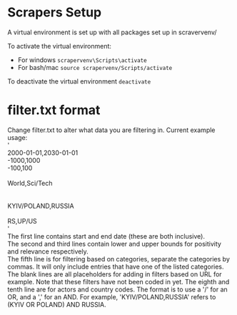 # Scrapers Setup

A virtual environment is set up with all packages set up in scravervenv/

To activate the virtual environment:
- For windows ```scrapervenv\Scripts\activate```
- For bash/mac ```source scrapervenv/Scripts/activate```

To deactivate the virtual environment ```deactivate```

# filter.txt format

Change filter.txt to alter what data you are filtering in. Current example usage:  
'  
2000-01-01,2030-01-01  
-1000,1000  
-100,100  
<br/>
World,Sci/Tech  
<br/>
<br/>
KYIV/POLAND,RUSSIA  
<br/>
RS,UP/US  
'  
The first line contains start and end date (these are both inclusive).  
The second and third lines contain lower and upper bounds for positivity and relevance respectively.  
The fifth line is for filtering based on categories, separate the categories by commas. It will only include entries that have one of the listed categories.  
The blank lines are all placeholders for adding in filters based on URL for example. Note that these filters have not been coded in yet.
The eighth and tenth line are for actors and country codes. The format is to use a '/' for an OR, and a ',' for an AND. For example, 'KYIV/POLAND,RUSSIA' refers to (KYIV OR POLAND) AND RUSSIA.
